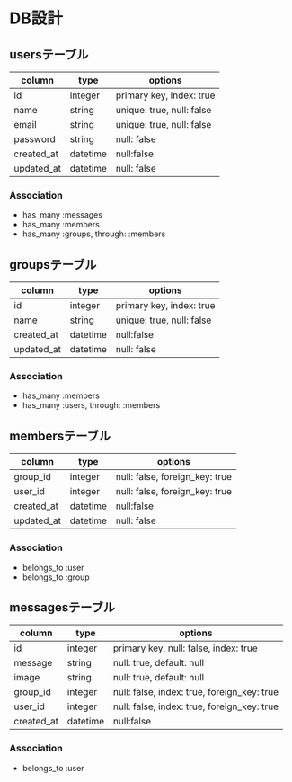 # DB設計
## usersテーブル
|column|type|options|
|------|----|-------|
|id|integer|primary key, index: true|
|name|string|unique: true, null: false|
|email|string|unique: true, null: false|
|password|string|null: false|
|created_at|datetime|null:false|
|updated_at|datetime|null: false|

### Association
- has_many :messages
- has_many :members
- has_many :groups, through: :members

## groupsテーブル
|column|type|options|
|------|----|-------|
|id|integer|primary key, index: true|
|name|string|unique: true, null: false|
|created_at|datetime|null:false|
|updated_at|datetime|null: false|

### Association
- has_many :members
- has_many :users, through: :members

## membersテーブル
|column|type|options|
|------|----|-------|
|group_id|integer|null: false, foreign_key: true|
|user_id|integer|null: false, foreign_key: true|
|created_at|datetime|null:false|
|updated_at|datetime|null: false|

### Association
- belongs_to :user
- belongs_to :group

## messagesテーブル
|column|type|options|
|------|----|-------|
|id|integer|primary key, null: false, index: true|
|message|string|null: true, default: null|
|image|string|null: true, default: null|
|group_id|integer|null: false, index: true, foreign_key: true|
|user_id|integer|null: false, index: true, foreign_key: true|
|created_at|datetime|null:false|

### Association
- belongs_to :user
